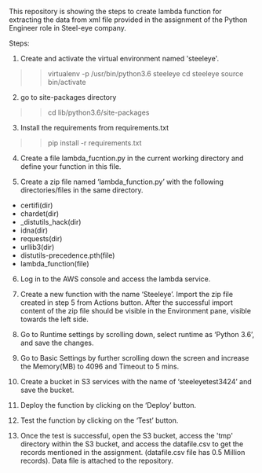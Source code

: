 This repository is showing the steps to create lambda function for extracting the data from xml file provided in the assignment of the Python Engineer role in Steel-eye company.

Steps:
1. Create and activate the virtual environment named 'steeleye'. 
>> virtualenv -p /usr/bin/python3.6 steeleye
>> cd steeleye
>> source bin/activate

2. go to site-packages directory
>> cd lib/python3.6/site-packages

3. Install the requirements from requirements.txt
>> pip install -r requirements.txt 

4. Create a file lambda_fucntion.py in the current working directory and define your function in this file.

5. Create a zip file named ‘lambda_function.py’ with the following directories/files in the same directory.
- certifi(dir)
- chardet(dir)
- _distutils_hack(dir)
- idna(dir)
- requests(dir)
- urllib3(dir)
- distutils-precedence.pth(file)
- lambda_function(file)

 
6. Log in to the AWS console and access the lambda service.

7. Create a new function with the name ‘Steeleye’. Import the zip file created in step 5 from Actions button.
After the successful import content of the zip file should be visible in the Environment pane, visible towards the left side.

8. Go to Runtime settings by scrolling down, select runtime as ‘Python 3.6’, and save the changes.

9. Go to Basic Settings by further scrolling down the screen and increase the Memory(MB) to 4096 and Timeout to 5 mins.

10. Create a bucket in S3 services with the name of ‘steeleyetest3424’ and save the bucket.

11. Deploy the function by clicking on the ‘Deploy’ button.

12. Test the function by clicking on the ‘Test’ button.
13. Once the test is successful, open the S3 bucket, access the 'tmp' directory within the S3 bucket, and access the datafile.csv to get the records mentioned in the assignment. (datafile.csv file has 0.5 Million records). Data file is attached to the repository.
